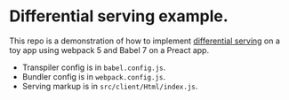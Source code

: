 # Differential serving example.

This repo is a demonstration of how to implement [differential serving](https://calendar.perfplanet.com/2018/doing-differential-serving-in-2019/) on a toy app using webpack 5 and Babel 7 on a Preact app.

- Transpiler config is in `babel.config.js`.
- Bundler config is in `webpack.config.js`.
- Serving markup is in `src/client/Html/index.js`.

